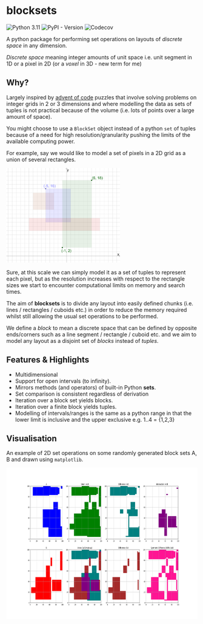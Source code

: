 # blocksets

![Python 3.11](https://img.shields.io/badge/python-3.11-blue.svg)
![PyPI - Version](https://img.shields.io/pypi/v/blocksets)
![Codecov](https://img.shields.io/codecov/c/github/daveisagit/blocksets)

A python package for performing set operations on layouts of _discrete
space_ in any dimension.

_Discrete space_ meaning integer amounts of unit space i.e. unit segment
in 1D or a pixel in 2D (or a _voxel_ in 3D - new term for me)

## Why?

Largely inspired by [advent of code](https://adventofcode.com)
puzzles that involve solving problems on integer grids in 2 or 3 dimensions and
where modelling the data as sets of tuples is not practical because of the
volume (i.e. lots of points over a large amount of space).

You might choose to use a `BlockSet` object instead of a python `set` of tuples
because of a need for high resolution/granularity pushing the limits of the
available computing power.

For example, say we would like to model a set of pixels in a 2D grid as a union
of several rectangles.

<img
src="https://raw.githubusercontent.com/daveisagit/blocksets/main/assets/example_2d.png"
width="300" height="250" alt="2D example">

Sure, at this scale we can simply model it as a set of tuples to represent each
pixel, but as the resolution increases with respect to the rectangle sizes we
start to encounter computational limits on memory and search times.

The aim of **blocksets** is to divide any layout into easily defined chunks
(i.e. lines / rectangles / cuboids etc.) in order to reduce the memory required
whilst still allowing the usual set operations to be performed.

We define a _block_ to mean a discrete space that can be defined by opposite
ends/corners such as a line segment / rectangle / cuboid etc. and we aim to
model any layout as a disjoint set of _blocks_ instead of _tuples_.

## Features & Highlights

- Multidimensional
- Support for open intervals (to infinity).
- Mirrors methods (and operators) of built-in Python **sets**.
- Set comparison is consistent regardless of derivation
- Iteration over a block set yields blocks.
- Iteration over a finite block yields tuples.
- Modelling of intervals/ranges is the same as a python range in that the lower
  limit is inclusive and the upper exclusive e.g. 1..4 = {1,2,3}

## Visualisation

An example of 2D set operations on some randomly generated block sets A, B and
drawn using `matplotlib`.

<img
src="https://raw.githubusercontent.com/daveisagit/blocksets/main/assets/example_2d_all_set_operations.png"
width="800" height="400" alt="2D - All Set Operations Example">

